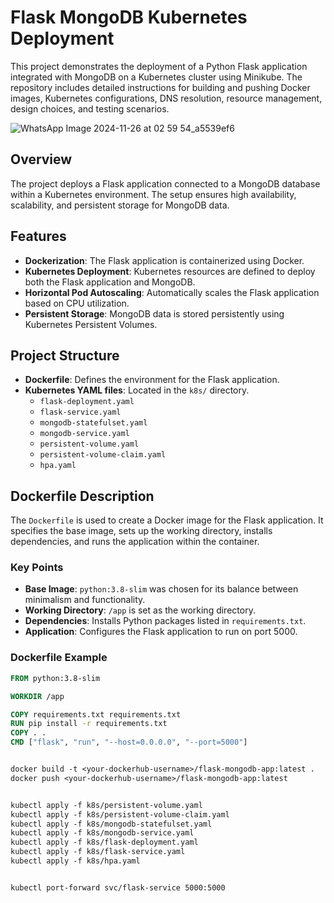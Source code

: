 # Flask MongoDB Kubernetes Deployment

This project demonstrates the deployment of a Python Flask application integrated with MongoDB on a Kubernetes cluster using Minikube. The repository includes detailed instructions for building and pushing Docker images, Kubernetes configurations, DNS resolution, resource management, design choices, and testing scenarios.


![WhatsApp Image 2024-11-26 at 02 59 54_a5539ef6](https://github.com/user-attachments/assets/e9bae5b2-ada3-47f4-8c8a-8f857ac8ee28)

## Overview

The project deploys a Flask application connected to a MongoDB database within a Kubernetes environment. The setup ensures high availability, scalability, and persistent storage for MongoDB data.

## Features

- **Dockerization**: The Flask application is containerized using Docker.
- **Kubernetes Deployment**: Kubernetes resources are defined to deploy both the Flask application and MongoDB.
- **Horizontal Pod Autoscaling**: Automatically scales the Flask application based on CPU utilization.
- **Persistent Storage**: MongoDB data is stored persistently using Kubernetes Persistent Volumes.

## Project Structure

- **Dockerfile**: Defines the environment for the Flask application.
- **Kubernetes YAML files**: Located in the `k8s/` directory.
  - `flask-deployment.yaml`
  - `flask-service.yaml`
  - `mongodb-statefulset.yaml`
  - `mongodb-service.yaml`
  - `persistent-volume.yaml`
  - `persistent-volume-claim.yaml`
  - `hpa.yaml`

## Dockerfile Description

The `Dockerfile` is used to create a Docker image for the Flask application. It specifies the base image, sets up the working directory, installs dependencies, and runs the application within the container.

### Key Points

- **Base Image**: `python:3.8-slim` was chosen for its balance between minimalism and functionality.
- **Working Directory**: `/app` is set as the working directory.
- **Dependencies**: Installs Python packages listed in `requirements.txt`.
- **Application**: Configures the Flask application to run on port 5000.

### Dockerfile Example

```Dockerfile
FROM python:3.8-slim

WORKDIR /app

COPY requirements.txt requirements.txt
RUN pip install -r requirements.txt
COPY . .
CMD ["flask", "run", "--host=0.0.0.0", "--port=5000"]


docker build -t <your-dockerhub-username>/flask-mongodb-app:latest .
docker push <your-dockerhub-username>/flask-mongodb-app:latest


kubectl apply -f k8s/persistent-volume.yaml
kubectl apply -f k8s/persistent-volume-claim.yaml
kubectl apply -f k8s/mongodb-statefulset.yaml
kubectl apply -f k8s/mongodb-service.yaml
kubectl apply -f k8s/flask-deployment.yaml
kubectl apply -f k8s/flask-service.yaml
kubectl apply -f k8s/hpa.yaml


kubectl port-forward svc/flask-service 5000:5000
